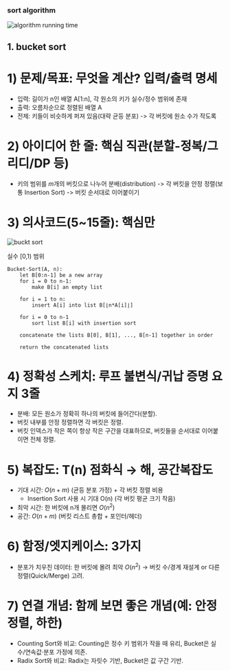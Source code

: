 ### sort algorithm

![algorithm running time](image.png)

## 1. bucket sort

# 1) 문제/목표: 무엇을 계산? 입력/출력 명세

- 입력: 길이가 n인 배열 A[1:n], 각 원소의 키가 실수/정수 범위에 존재
- 출력: 오름차순으로 정렬된 배열 A
- 전제: 키들이 비슷하게 퍼져 있음(대략 균등 분포) -> 각 버킷에 원소 수가 작도록

# 2) 아이디어 한 줄: 핵심 직관(분할-정복/그리디/DP 등)

- 키의 범위를 $m$개의 버킷으로 나누어 분배(distribution) -> 각 버킷을 안정 정렬(보통 Insertion Sort) -> 버킷 순서대로 이어붙이기

# 3) 의사코드(5~15줄): 핵심만

![buckt sort](image.png)

실수 [0,1) 범위

```
Bucket-Sort(A, n):
    let B[0:n-1] be a new array
    for i = 0 to n-1:
        make B[i] an empty list

    for i = 1 to n:
        insert A[i] into list B[⌊n*A[i]⌋]

    for i = 0 to n-1
        sort list B[i] with insertion sort

    concatenate the lists B[0], B[1], ..., B[n-1] together in order

    return the concatenated lists
```

# 4) 정확성 스케치: 루프 불변식/귀납 증명 요지 3줄

- 분배: 모든 원소가 정확히 하나의 버킷에 들어간다(분할).
- 버킷 내부를 안정 정렬하면 각 버킷은 정렬.
- 버킷 인덱스가 작은 쪽이 항상 작은 구간을 대표하므로, 버킷들을 순서대로 이어붙이면 전체 정렬.

# 5) 복잡도: T(n) 점화식 → 해, 공간복잡도

- 기대 시간: $O(n+m)$ (균등 분포 가정) + 각 버킷 정렬 비용
  - Insertion Sort 사용 시 기대 O(n) (각 버킷 평균 크기 작음)
- 최악 시간: 한 버킷에 n개 몰리면 $O(n^2)$
- 공간: $O(n+m)$ (버킷 리스트 총합 + 포인터/헤더)

# 6) 함정/엣지케이스: 3가지

- 분포가 치우친 데이터: 한 버킷에 몰려 최악 $O(n^2)$ → 버킷 수/경계 재설계 or 다른 정렬(Quick/Merge) 고려.

# 7) 연결 개념: 함께 보면 좋은 개념(예: 안정정렬, 하한)

- Counting Sort와 비교: Counting은 정수 키 범위가 작을 때 유리, Bucket은 실수/연속값·분포 가정에 의존.
- Radix Sort와 비교: Radix는 자릿수 기반, Bucket은 값 구간 기반.
